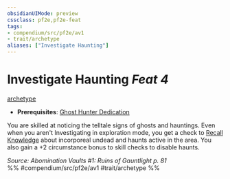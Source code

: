 ```yaml
---
obsidianUIMode: preview
cssclass: pf2e,pf2e-feat
tags:
- compendium/src/pf2e/av1
- trait/archetype
aliases: ["Investigate Haunting"]
---
```

# Investigate Haunting  *Feat 4*  
[archetype](rules/traits/archetype.md)  

- **Prerequisites**: [Ghost Hunter Dedication](compendium/feats/ghost-hunter-dedication-av1.md)

You are skilled at noticing the telltale signs of ghosts and hauntings. Even when you aren't Investigating in exploration mode, you get a check to [Recall Knowledge](rules/actions/recall-knowledge.md) about incorporeal undead and haunts active in the area. You also gain a +2 circumstance bonus to skill checks to disable haunts.

*Source: Abomination Vaults #1: Ruins of Gauntlight p. 81*  
%% #compendium/src/pf2e/av1 #trait/archetype %%
